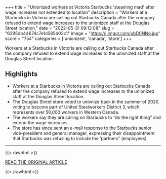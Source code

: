 +++
title = "Unionized workers at Victoria Starbucks 'steaming mad' after wage increases not extended to location"
description = "Workers at a Starbucks in Victoria are calling out Starbucks Canada after the company refused to extend wage increases to the unionized staff at the Douglas Street location."
date = "2022-05-31 09:12:08"
slug = "6295db44674c7e1d585b02c1"
image = "https://i.imgur.com/ubD0NNe.jpg"
score = "754"
categories = ['unionized', 'canada', 'store']
+++

Workers at a Starbucks in Victoria are calling out Starbucks Canada after the company refused to extend wage increases to the unionized staff at the Douglas Street location.

## Highlights

- Workers at a Starbucks in Victoria are calling out Starbucks Canada after the company refused to extend wage increases to the unionized staff at the Douglas Street location.
- The Douglas Street store voted to unionize back in the summer of 2020, voting to become part of United Steelworkers District 3, which represents over 50,000 workers in Western Canada.
- The workers say they are calling on Starbucks to “do the right thing” and extend the wage increases.
- The store has since sent an e-mail response to the Starbucks senior vice-president and general manager, expressing their disappointment that Starbucks was refusing to include the ‘partners” (employees)

---

{{< rawhtml >}}
  <p class="article-category">
    <a target="_blank" href="https://www.cheknews.ca/unionized-workers-at-victoria-starbucks-steaming-mad-after-wage-increases-not-extended-to-location-1039686/">READ THE ORIGINAL ARTICLE</a>
  </p>
{{< /rawhtml >}}
